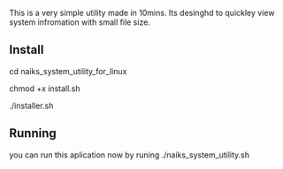 This is a very simple utility made in 10mins. Its desinghd to quickley view system infromation with small file size.


Install
--------

cd naiks_system_utility_for_linux

chmod +x install.sh

./installer.sh

Running
-------

you can run this aplication now by runing
./naiks_system_utility.sh
